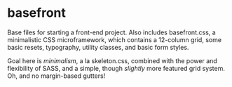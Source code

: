 # basefront

Base files for starting a front-end project. Also includes basefront.css, a minimalistic CSS microframework, which contains a 12-column grid, some basic resets, typography, utility classes, and basic form styles.

Goal here is *minimalism*, a la skeleton.css, combined with the power and flexibility of SASS, and a simple, though *slightly* more featured grid system. Oh, and no margin-based gutters!
